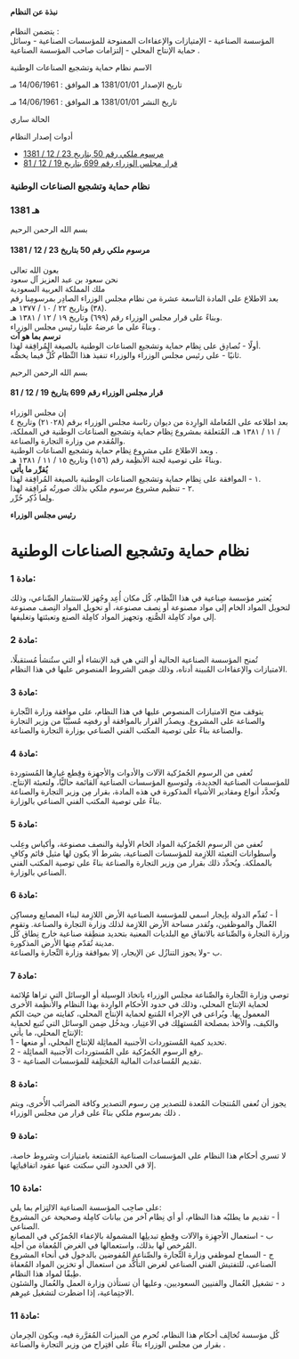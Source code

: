 #### نبذة عن النظام

يتضمن النظام :   
المؤسسة الصناعية - الإمتيازات والإعفاءات الممنوحة للمؤسسات الصناعية - وسائل حماية الإنتاج المحلي - إلتزامات صاحب المؤسسة الصناعية . 

  



الاسم نظام حماية وتشجيع الصناعات الوطنية

تاريخ الإصدار 1381/01/01 هـ الموافق : 14/06/1961 مـ

تاريخ النشر 1381/01/01 هـ الموافق : 14/06/1961 مـ 

الحالة ساري

أدوات إصدار النظام

  * [مرسوم ملكي رقم 50 بتاريخ 23 / 12 / 1381](/BoeLaws/Laws/Viewer/506aed9a-151b-4745-be19-9a4f0531a369?lawId=33531bcc-0d4d-4193-9703-a9a700f2947a)
  * [قرار مجلس الوزراء رقم 699 بتاريخ 19 / 12 / 81](/BoeLaws/Laws/Viewer/b23a4616-d48d-49c6-8e61-e12e0c76e2d0?lawId=33531bcc-0d4d-4193-9703-a9a700f2947a)




### نظام حماية وتشجيع الصناعات الوطنية

### 1381 هـ

بسم الله الرحمن الرحيم

#### مرسوم ملكي رقم 50 بتاريخ 23 / 12 / 1381

بعون الله تعالى  
نحن سعود بن عبد العزيز آل سعود  
ملك المملكة العربية السعودية   
بعد الاطلاع على المادة التاسعة عشرة من نظام مجلس الوزراء الصادِر بمرسومِنا رقم (٣٨) وتاريخ ٢٢ / ١٠ / ١٣٧٧ هـ.  
وبناءً على قرار مجلس الوزراء رقم (٦٩٩) وتاريخ ١٩ / ١٢ / ١٣٨١ هـ.  
وبناءً على ما عرضهُ علينا رئيس مجلس الوزراء .  
**نرسم بما هو آت**  
أولًا - نُصادِق على نِظام حماية وتشجيع الصناعات الوطنية بالصيغة المُرافِقة لهذا.  
ثانيًا - على رئيس مجلس الوزراء والوزراء تنفيذ هذا النِّظام كُلٌّ فيما يخصُّه.

بسم الله الرحمن الرحيم

#### قرار مجلس الوزراء رقم 699 بتاريخ 19 / 12 / 81

إن مجلس الوزراء   
بعد اطلاعه على المُعاملة الوارِدة من ديوان رئاسة مجلس الوزراء برقم (٢١٠٢٨) وتاريخ ٤ / ١١ / ١٣٨١ هـ، المُتعلقة بمشروع نِظام حماية وتشجيع الصناعات الوطنية في المملكة، والمُقدم من وزارة التجارة والصناعة.  
وبعد الاطلاع على مشروع نِظام حماية وتشجيع الصناعات الوطنية .  
وبناءً على توصية لجنة الأنظِمة رقم (١٥٦) وتاريخ ١٥ / ١١ / ١٣٨١ هـ.  
**يُقرِّر ما يأتي**  
١ - الموافقة على نِظام حماية وتشجيع الصناعات الوطنية بالصيغة المُرافِقة لهذا.  
٢ - تنظيم مشروع مرسوم ملكي بذلك صورتُه مُرافِقة لهذا.  
ولِما ذُكِر حُرِّر.

**رئيس مجلس الوزراء**

# نظام حماية وتشجيع الصناعات الوطنية

### مادة 1: 

يُعتبر مؤسسة صِناعية في هذا النِّظام، كُل مكان أُعِد وجُهز للاستثمار الصِّناعي، وذلك لتحويل المواد الخام إلى مواد مصنوعة أو نِصف مصنوعة، أو تحويل المواد النِصف مصنوعة إلى مواد كامِلة الصُّنع، وتجهيز المواد كامِلة الصنع وتعبئتها وتغليفها. 

### مادة 2: 

تُمنح المؤسسة الصناعية الحالية أو التي هي قيد الإنشاء أو التي ستُنشأ مُستقبلًا، الامتيازات والإعفاءات المُبينة أدناه، وذلك ضِمن الشروط المنصوص عليها في هذا النظام. 

### مادة 3: 

يتوقف منح الامتيازات المنصوص عليها في هذا النظام، على موافقة وزارة التِّجارة والصناعة على المشروع. ويصدُر القرار بالموافقة أو رفضِه مُسبَّبًا من وزير التجارة والصناعة بناءً على توصية المكتب الفني الصناعي بوزارة التجارة والصناعة. 

### مادة 4: 

تُعفى من الرسوم الجُمرُكية الآلات والأدوات والأجهِزة وقِطع غيارِها المُستوردة للمؤسسات الصناعية الجديدة، ولتوسيع المؤسسات الصناعية القائمة حاليًّا، ولتعبئة الإنتاج. وتُحدَّد أنواع ومقادير الأشياء المذكورة في هذه المادة، بقرار مِن وزير التجارة والصناعة بناءً على توصية المكتب الفني الصناعي بالوزارة. 

### مادة 5: 

تُعفى من الرسوم الجُمرُكية المواد الخام الأولية والنصف مصنوعة، وأكياس وعِلب وأسطوانات التعبئة اللازِمة للمؤسسات الصناعية، بشرط ألا يكون لها مثيل قائم وكافٍ بالمملكة. ويُحدَّد ذلك بقرار من وزير التجارة والصناعة بناءً على توصية المكتب الفني الصناعي بالوزارة. 

### مادة 6:

أ - تُقدِّم الدولة بإيجار اسمي للمؤسسة الصناعية الأرض اللازِمة لبناء المصانِع ومساكِن العُمال والموظفين، وتُقدر مساحة الأرض اللازِمة لذلك وزارة التجارة والصناعة. وتقوم وزارة التجارة والصِّناعة بالاتفاق مع البلديات المعنية بتحديد منطِقة صناعية خارج نِطاق كُل مدينة تُقدّم مِنها الأرض المذكورة.  
ب -ولا يجوز التنازُل عن الإيجار، إلا بموافقة وزارة التِّجارة والصناعة.

### مادة 7: 

توصي وزارة التِّجارة والصِّناعة مجلس الوزراء باتخاذ الوسيلة أو الوسائل التي تراها مُلائمة لحماية الإنتاج المحلي، وذلك في حدود الأحكام الوارِدة بهذا النظام والأنظِمة الأُخرى المعمول بِها. ويُراعى في الإجراء المُتبع لحماية الإنتاج المحلي، كفايته من حيث الكم والكيف، والأخذ بمصلحة المُستهلِك في الاعتِبار، ويدخُل ضِمن الوسائل التي تُتبع لحماية الإنتاج المحلي، ما يأتي:  
1 - تحديد كمية المُستوردات الأجنبية المماثِلة للإنتاج المحلي، أو منعها.  
2 - رفع الرسوم الجُمرُكية على المُستوردات الأجنبية المماثِلة.  
3 - تقديم المُساعدات المالية المُختلِفة للمؤسسات الصناعية. 

### مادة 8: 

يجوز أن تُعفى المُنتجات المُعدة للتصدير مِن رسوم التصدير وكافة الضرائب الأُخرى، ويتم ذلك بمرسوم ملكي بناءً على قرار من مجلس الوزراء . 

### مادة 9: 

لا تسري أحكام هذا النظام على المؤسسات الصناعية المُتمتعة بامتيازات وشروط خاصة، إلا في الحدود التي سكتت عنها عقود اتفاقياتِها. 

### مادة 10: 

على صاحِب المؤسسة الصناعية الالتِزام بما يلي:   
أ - تقديم ما يطلبُه هذا النظام، أو أي نِظام آخر من بيانات كامِلة وصحيحة عن المشروع الصناعي.  
ب - استعمال الأجهِزة والآلات وقِطع تبديلِها المشمولة بالإعفاء الجُمرُكي في المصانع المُرخص لها بذلك، واستعمالها في الغرض المُعفاة من أجلِه.  
ج - السماح لموظفي وزارة التِّجارة والصِّناعة المُفوضين بالدخول في أنحاء المشروع الصناعي، للتفتيش الفني الصناعي لغرض التأكُّد من استعمال أو تخزين المواد المُعفاة طِبقًا لمواد هذا النظام.  
د - تشغيل العُمال والفنيين السعوديين، وعليها أن تستأذن وزارة العمل والعُمال والشئون الاجتِماعية، إذا اضطرت لتشغيل غيرِهم. 

### مادة 11: 

كُل مؤسسة تُخالِف أحكام هذا النظام، تُحرم من الميزات المُقرَّرة فيه، ويكون الحِرمان بقرار من مجلس الوزراء بناءً على اقتِراح من وزير التجارة والصناعة . 

